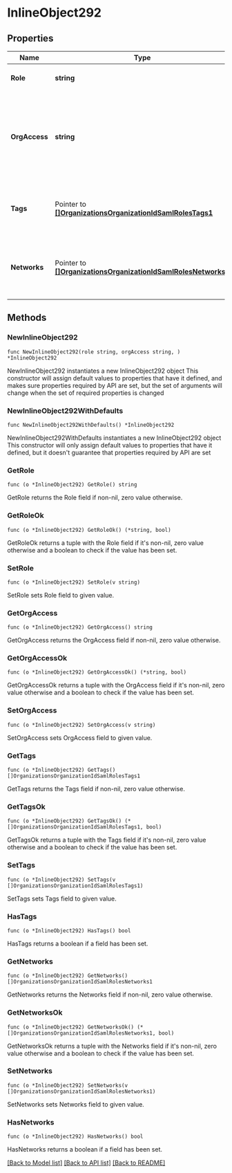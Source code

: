 # InlineObject292

## Properties

Name | Type | Description | Notes
------------ | ------------- | ------------- | -------------
**Role** | **string** | The role of the SAML administrator | 
**OrgAccess** | **string** | The privilege of the SAML administrator on the organization. Can be one of &#39;none&#39;, &#39;read-only&#39;, &#39;full&#39; or &#39;enterprise&#39; | 
**Tags** | Pointer to [**[]OrganizationsOrganizationIdSamlRolesTags1**](OrganizationsOrganizationIdSamlRolesTags1.md) | The list of tags that the SAML administrator has privileges on | [optional] 
**Networks** | Pointer to [**[]OrganizationsOrganizationIdSamlRolesNetworks1**](OrganizationsOrganizationIdSamlRolesNetworks1.md) | The list of networks that the SAML administrator has privileges on | [optional] 

## Methods

### NewInlineObject292

`func NewInlineObject292(role string, orgAccess string, ) *InlineObject292`

NewInlineObject292 instantiates a new InlineObject292 object
This constructor will assign default values to properties that have it defined,
and makes sure properties required by API are set, but the set of arguments
will change when the set of required properties is changed

### NewInlineObject292WithDefaults

`func NewInlineObject292WithDefaults() *InlineObject292`

NewInlineObject292WithDefaults instantiates a new InlineObject292 object
This constructor will only assign default values to properties that have it defined,
but it doesn't guarantee that properties required by API are set

### GetRole

`func (o *InlineObject292) GetRole() string`

GetRole returns the Role field if non-nil, zero value otherwise.

### GetRoleOk

`func (o *InlineObject292) GetRoleOk() (*string, bool)`

GetRoleOk returns a tuple with the Role field if it's non-nil, zero value otherwise
and a boolean to check if the value has been set.

### SetRole

`func (o *InlineObject292) SetRole(v string)`

SetRole sets Role field to given value.


### GetOrgAccess

`func (o *InlineObject292) GetOrgAccess() string`

GetOrgAccess returns the OrgAccess field if non-nil, zero value otherwise.

### GetOrgAccessOk

`func (o *InlineObject292) GetOrgAccessOk() (*string, bool)`

GetOrgAccessOk returns a tuple with the OrgAccess field if it's non-nil, zero value otherwise
and a boolean to check if the value has been set.

### SetOrgAccess

`func (o *InlineObject292) SetOrgAccess(v string)`

SetOrgAccess sets OrgAccess field to given value.


### GetTags

`func (o *InlineObject292) GetTags() []OrganizationsOrganizationIdSamlRolesTags1`

GetTags returns the Tags field if non-nil, zero value otherwise.

### GetTagsOk

`func (o *InlineObject292) GetTagsOk() (*[]OrganizationsOrganizationIdSamlRolesTags1, bool)`

GetTagsOk returns a tuple with the Tags field if it's non-nil, zero value otherwise
and a boolean to check if the value has been set.

### SetTags

`func (o *InlineObject292) SetTags(v []OrganizationsOrganizationIdSamlRolesTags1)`

SetTags sets Tags field to given value.

### HasTags

`func (o *InlineObject292) HasTags() bool`

HasTags returns a boolean if a field has been set.

### GetNetworks

`func (o *InlineObject292) GetNetworks() []OrganizationsOrganizationIdSamlRolesNetworks1`

GetNetworks returns the Networks field if non-nil, zero value otherwise.

### GetNetworksOk

`func (o *InlineObject292) GetNetworksOk() (*[]OrganizationsOrganizationIdSamlRolesNetworks1, bool)`

GetNetworksOk returns a tuple with the Networks field if it's non-nil, zero value otherwise
and a boolean to check if the value has been set.

### SetNetworks

`func (o *InlineObject292) SetNetworks(v []OrganizationsOrganizationIdSamlRolesNetworks1)`

SetNetworks sets Networks field to given value.

### HasNetworks

`func (o *InlineObject292) HasNetworks() bool`

HasNetworks returns a boolean if a field has been set.


[[Back to Model list]](../README.md#documentation-for-models) [[Back to API list]](../README.md#documentation-for-api-endpoints) [[Back to README]](../README.md)


